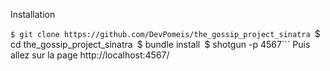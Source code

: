 

Installation

```$ git clone https://github.com/DevPomeis/the_gossip_project_sinatra ```$ cd the_gossip_project_sinatra```
```$ bundle install```
```$ shotgun -p 4567```
Puis allez sur la page http://localhost:4567/